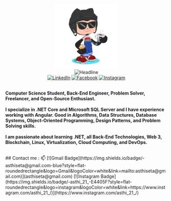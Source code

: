 <div>
    <div align=center>
        <img src="https://raw.githubusercontent.com/AhmedFathyDev/AhmedFathyDev/main/GitHub.png" alt="GitHub Octocat Drinking a Cup of Coffee" height="200">
    </div>
    <div align=center>
        <img src="https://readme-typing-svg.herokuapp.com?color=%236FDA44&size=32&center=true&vCenter=true&width=600&height=50&lines=Hi+there+I'm+Abdelrahman;Software+Engineer;Back-End+Developer" alt="Headline" />
    </div>
    <div align=center>
        <a href="https://www.linkedin.com/in/abdelrahman-elalfy-6798ab266"><img src="https://img.shields.io/badge/Linkedin-0077b5?style=flat&logo=linkedin" alt="LinkedIn"/></a>
        <a href="https://www.facebook.com/Abdelrahman.elalfy.898"><img src="https://img.shields.io/badge/Facebook-1877F2?style=flat&logo=facebook" alt="Facebook"/></a>
        <a href="https://www.instagram.com/abdelrahman_el.alfy"><img src="https://img.shields.io/badge/Instagram-E4405F?style=flat&logo=instagram" alt="Instagram"/></a>
            <div align=left>
        <br>
        <p>
            <strong>
                Computer Science Student, Back-End Engineer, Problem Solver, Freelancer, and Open-Source Enthusiast.<br><br>
                I specialize in .NET Core and Microsoft SQL Server and I have experience working with Angular. Good in Algorithms, Data Structures, Database Systems, Object-Oriented Programming, Design Patterns, and Problem Solving skills.<br><br>
                I am passionate about learning .NET, all Back-End Technologies, Web 3, Blockchain, Linux, Virtualization, Cloud Computing, and DevOps.<br><br>
            </strong>
        </p>
    </div>
 </div>
    ## Contact me : 
📫 [![Gmail Badge](https://img.shields.io/badge/-asthiseta@gmail.com-blue?style=flat-roundedrectangle&logo=Gmail&logoColor=white&link=mailto:asthiseta@gmail.com)](asthiseta@gmail.com)
[![Instagram Badge](https://img.shields.io/badge/-asthi_21_-E4405F?style=flat-roundedrectangle&logo=instagram&logoColor=white&link=https://www.instagram.com/asthi_21_/)](https://www.instagram.com/asthi_21_/)
</div>

